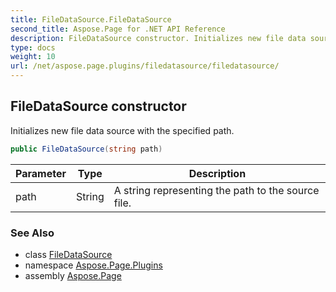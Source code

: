 ```yaml
---
title: FileDataSource.FileDataSource
second_title: Aspose.Page for .NET API Reference
description: FileDataSource constructor. Initializes new file data source with the specified path
type: docs
weight: 10
url: /net/aspose.page.plugins/filedatasource/filedatasource/
---
```

## FileDataSource constructor

Initializes new file data source with the specified path.

```csharp
public FileDataSource(string path)
```

| Parameter | Type | Description |
| --- | --- | --- |
| path | String | A string representing the path to the source file. |

### See Also

* class [FileDataSource](../)
* namespace [Aspose.Page.Plugins](../../filedatasource/)
* assembly [Aspose.Page](../../../)


